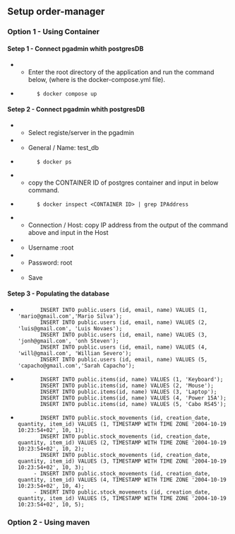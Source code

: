 ## Setup order-manager
### Option 1 -  Using Container
####  Setep 1 - Connect pgadmin whith postgresDB 
* - Enter the root directory of the application and run the command below, (where is the docker-compose.yml file).
*           $ docker compose up
####  Setep 2 - Connect pgadmin whith postgresDB 
* - Select registe/server in the pgadmin
*   - General / Name: test_db
*           $ docker ps
*   - copy the CONTAINER ID of postgres container and input in below command.
*           $ docker inspect <CONTAINER ID> | grep IPAddress
*   - Connection / Host: copy IP address from the output of the command above and input in the Host                      
*   - Username :root
*   - Password: root
*   - Save
  
####  Setep 3 - Populating the database
*            INSERT INTO public.users (id, email, name) VALUES (1, 'mario@gmail.com','Mario Silva');
             INSERT INTO public.users (id, email, name) VALUES (2, 'luis@gmail.com', 'Luis Novaes');
             INSERT INTO public.users (id, email, name) VALUES (3, 'jonh@gmail.com', 'onh Steven');
             INSERT INTO public.users (id, email, name) VALUES (4, 'will@gmail.com', 'Willian Severo');
             INSERT INTO public.users (id, email, name) VALUES (5, 'capacho@gmail.com','Sarah Capacho');

*            INSERT INTO public.items(id, name) VALUES (1, 'Keyboard');
             INSERT INTO public.items(id, name) VALUES (2, 'Mouse');
             INSERT INTO public.items(id, name) VALUES (3, 'Laptop');
             INSERT INTO public.items(id, name) VALUES (4, 'Power 15A');
             INSERT INTO public.items(id, name) VALUES (5, 'Cabo RS45');

*            INSERT INTO public.stock_movements (id, creation_date, quantity, item_id) VALUES (1, TIMESTAMP WITH TIME ZONE '2004-10-19 10:23:54+02', 10, 1);
             INSERT INTO public.stock_movements (id, creation_date, quantity, item_id) VALUES (2, TIMESTAMP WITH TIME ZONE '2004-10-19 10:23:54+02', 10, 2);
             INSERT INTO public.stock_movements (id, creation_date, quantity, item_id) VALUES (3, TIMESTAMP WITH TIME ZONE '2004-10-19 10:23:54+02', 10, 3);
           - INSERT INTO public.stock_movements (id, creation_date, quantity, item_id) VALUES (4, TIMESTAMP WITH TIME ZONE '2004-10-19 10:23:54+02', 10, 4);
           - INSERT INTO public.stock_movements (id, creation_date, quantity, item_id) VALUES (5, TIMESTAMP WITH TIME ZONE '2004-10-19 10:23:54+02', 10, 5);

### Option 2 -  Using maven
   
